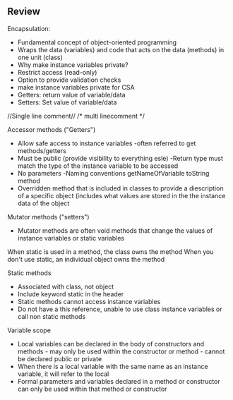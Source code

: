 ## Review

Encapsulation:
- Fundamental concept of object-oriented programming
- Wraps the data (variables) and code that acts on the data (methods) in one unit (class)
- Why make instance variables private?
- Restrict access (read-only)
- Option to provide validation checks
- make instance variables private for CSA
- Getters: return value of variable/data
- Setters: Set value of variable/data

//Single line comment//
/* multi linecomment */

Accessor methods ("Getters")
- Allow safe access to instance variables
  -often referred to get methods/getters
- Must be public (provide visibility to everything esle)
  -Return type must match the type of the instance variable to be accessed
- No parameters
  -Naming conventions getNameOfVariable
  toString method
- Overridden method that is included in classes to provide a diescription of a specific object (includes what values are stored in the the instance data of the object

Mutator methods ("setters")
- Mutator methods are often void methods that change the values of instance variables or static variables

When static is used in a method, the class owns the method
When you don't use static, an individual object owns the method

Static methods
- Associated with class, not object
- Include keyword static in the header
- Static methods cannot access instance variables
- Do not have a this reference, unable to use class instance variables or call non static methods

Variable scope
- Local variables can be declared in the body of constructors and methods - may only be used within the constructor or method - cannot be declared public or private
- When there is a local variable with the same name as an instance variable, it will refer to the local
- Formal parameters and variables declared in a method or constructor can only be used within that method or constructor
